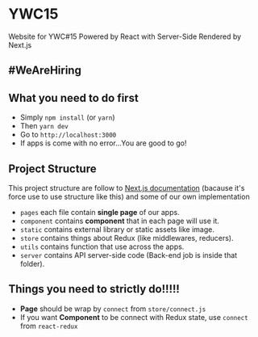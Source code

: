# YWC15
Website for YWC#15 Powered by React with Server-Side Rendered by Next.js

## #WeAreHiring

## What you need to do first
- Simply `npm install` (or `yarn`)
- Then `yarn dev`
- Go to `http://localhost:3000`
- If apps is come with no error...You are good to go!

## Project Structure
This project structure are follow to [Next.js documentation](https://github.com/zeit/next.js/tree/v2.4.2) (bacause it's force use to use structure like this) and some of our own implementation

- `pages` each file contain **single page** of our apps.
- `component` contains **component** that in each page will use it.
- `static` contains external library or static assets like image.
- `store` contains things about Redux (like middlewares, reducers).
- `utils` contains function that use across the apps.
- `server` contains API server-side code (Back-end job is inside that folder).

## Things you need to strictly do!!!!!
- **Page** should be wrap by `connect` from `store/connect.js`
- If you want **Component** to be connect with Redux state, use `connect` from `react-redux`
